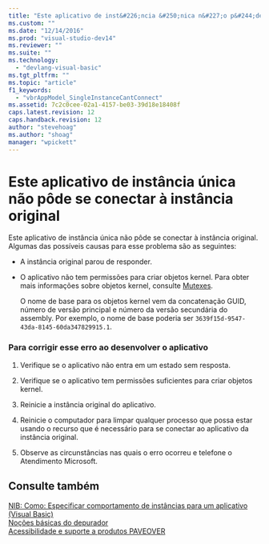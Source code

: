 ```yaml
---
title: "Este aplicativo de inst&#226;ncia &#250;nica n&#227;o p&#244;de se conectar &#224; inst&#226;ncia original | Microsoft Docs"
ms.custom: ""
ms.date: "12/14/2016"
ms.prod: "visual-studio-dev14"
ms.reviewer: ""
ms.suite: ""
ms.technology: 
  - "devlang-visual-basic"
ms.tgt_pltfrm: ""
ms.topic: "article"
f1_keywords: 
  - "vbrAppModel_SingleInstanceCantConnect"
ms.assetid: 7c2c0cee-02a1-4157-be03-39d18e18408f
caps.latest.revision: 12
caps.handback.revision: 12
author: "stevehoag"
ms.author: "shoag"
manager: "wpickett"
---
```

# Este aplicativo de inst&#226;ncia &#250;nica n&#227;o p&#244;de se conectar &#224; inst&#226;ncia original
Este aplicativo de instância única não pôde se conectar à instância original. Algumas das possíveis causas para esse problema são as seguintes:  
  
-   A instância original parou de responder.  
  
-   O aplicativo não tem permissões para criar objetos kernel. Para obter mais informações sobre objetos kernel, consulte [Mutexes](../Topic/Mutexes.md).  
  
     O nome de base para os objetos kernel vem da concatenação GUID, número de versão principal e número da versão secundária do assembly. Por exemplo, o nome de base poderia ser `3639f15d-9547-43da-8145-60da347829915.1`.  
  
### Para corrigir esse erro ao desenvolver o aplicativo  
  
1.  Verifique se o aplicativo não entra em um estado sem resposta.  
  
2.  Verifique se o aplicativo tem permissões suficientes para criar objetos kernel.  
  
3.  Reinicie a instância original do aplicativo.  
  
4.  Reinicie o computador para limpar qualquer processo que possa estar usando o recurso que é necessário para se conectar ao aplicativo da instância original.  
  
5.  Observe as circunstâncias nas quais o erro ocorreu e telefone o Atendimento Microsoft.  
  
## Consulte também  
 [NIB: Como: Especificar comportamento de instâncias para um aplicativo \(Visual Basic\)](http://msdn.microsoft.com/pt-br/48539ad8-d960-4210-beab-ee65f6c6dc6e)   
 [Noções básicas do depurador](../debugger/debugger-basics.md)   
 [Acessibilidade e suporte a produtos PAVEOVER](http://msdn.microsoft.com/pt-br/14e1d293-7b6d-40a6-bf3e-a92f8ee6c88c)
